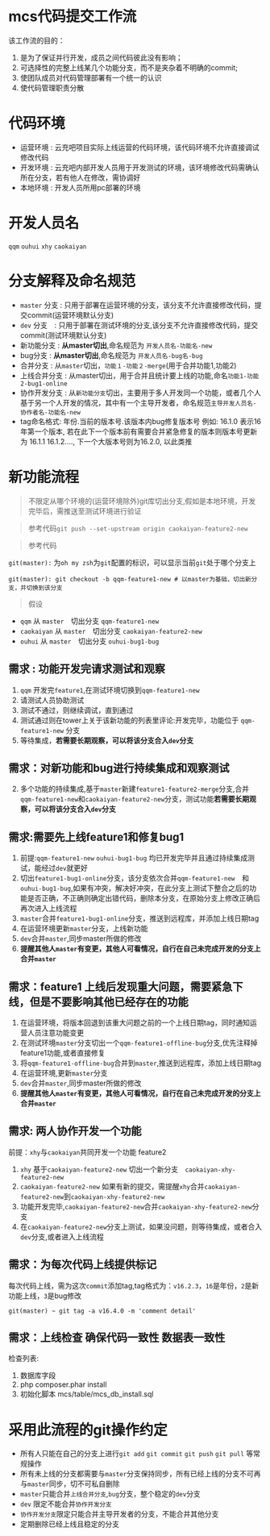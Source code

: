 # mcs代码提交工作流
该工作流的目的：
1. 是为了保证并行开发，成员之间代码彼此没有影响；
1. 可选择性的完整上线某几个功能分支，而不是夹杂着不明确的commit;
1. 使团队成员对代码管理部署有一个统一的认识
1. 使代码管理职责分散

# 代码环境
- 运营环境 : 云充吧项目实际上线运营的代码环境，该代码环境不允许直接调试修改代码
- 开发环境 : 云充吧内部开发人员用于开发测试的环境，该环境修改代码需确认所在分支，若有他人在修改，需协调好
- 本地环境 : 开发人员所用pc部署的环境

# 开发人员名
`qqm` `ouhui` `xhy` `caokaiyan`

# 分支解释及命名规范
- `master` 分支 : 只用于部署在运营环境的分支，该分支不允许直接修改代码，提交commit(运营环境默认分支)
- `dev` 分支　: 只用于部署在测试环境的分支,该分支不允许直接修改代码，提交commit(测试环境默认分支)
- 新功能分支 : **从master切出**,命名规范为 `开发人员名-功能名-new`
- bug分支 : **从master切出**,命名规范为 `开发人员名-bug名-bug`
- 合并分支 : 从`master`切出，`功能１-功能２-merge`(用于合并功能1,功能2)
- 上线合并分支 : 从master切出，用于合并且统计要上线的功能,命名`功能1-功能2-bug1-online`
- 协作开发分支 : 从`新功能分支`切出，主要用于多人开发同一个功能，或者几个人基于另一个人开发的情况，其中有一个主导开发者，命名规范`主导开发人员名-协作者名-功能名-new`
- tag命名格式: 年份.当前的版本号.该版本内bug修复版本号
例如: 16.1.0 表示16年第一个版本, 若在此下一个版本前有需要合并紧急修复的版本则版本号更新为 16.1.1 16.1.2...., 下一个大版本号则为16.2.0, 以此类推

# 新功能流程
> 不限定从哪个环境的(运营环境除外)git库切出分支,假如是本地环境，开发完毕后，需推送至测试环境进行验证

> 参考代码`git push --set-upstream origin caokaiyan-feature2-new`

> 参考代码

`git(master):` 为`oh my zsh`为`git`配置的标识，可以显示当前`git`处于哪个分支上

```
git(master): git checkout -b qqm-feature1-new # 以master为基础，切出新分支，并切换到该分支
```

> 假设
- `qqm` 从 `master`　切出分支 `qqm-feature1-new`
- `caokaiyan` 从 `master`　切出分支 `caokaiyan-feature2-new`
- `ouhui` 从 `master`　切出分支 `ouhui-bug1-bug`

## 需求 : 功能开发完请求测试和观察
1. `qqm` 开发完`feature1`,在测试环境切换到`qqm-feature1-new`
2. 请测试人员协助测试
3. 测试不通过，则继续调试，直到通过
4. 测试通过则在tower上关于该新功能的列表里评论:开发完毕，功能位于 `qqm-feature1-new` 分支
5. 等待集成，**若需要长期观察，可以将该分支合入`dev`分支**

## 需求：对新功能和bug进行持续集成和观察测试
2. 多个功能的持续集成,基于`master`新建`feature1-feature2-merge`分支,合并`qqm-feature1-new`和`caokaiyan-feature2-new`分支，测试功能**若需要长期观察，可以将该分支合入`dev`分支**

## 需求:需要先上线feature1和修复bug1
1. 前提:`qqm-feature1-new` `ouhui-bug1-bug` 均已开发完毕并且通过持续集成测试，能经过`dev`就更好
1. 切出`feature1-bug1-online`分支，该分支依次合并`qqm-feature1-new`　和　`ouhui-bug1-bug`,如果有冲突，解决好冲突，在此分支上测试下整合之后的功能是否正确，不正确则确定出错代码，删除本分支，在原始分支上修改正确后再次进入上线流程
1. `master`合并`feature1-bug1-online`分支，推送到远程库，并添加上线日期tag
1. 在运营环境更新`master`分支，上线新功能
1. `dev`合并`master`,同步master所做的修改
1. **提醒其他人`master`有变更，其他人可看情况，自行在自己未完成开发的分支上合并`master`**

## 需求：feature1 上线后发现重大问题，需要紧急下线，但是不要影响其他已经存在的功能
1. 在运营环境，将版本回退到该重大问题之前的一个上线日期tag，同时通知运营人员注意功能变更
2. 在测试环境`master`分支切出一个`qqm-feature1-offline-bug`分支,优先注释掉feature1功能,或者直接修复
1. 将`qqm-feature1-offline-bug`合并到`master`,推送到远程库，添加上线日期tag
2. 在运营环境,更新`master`分支
1. `dev`合并`master`,同步master所做的修改
1. **提醒其他人`master`有变更，其他人可看情况，自行在自己未完成开发的分支上合并`master`**

## 需求: 两人协作开发一个功能
前提：`xhy`与`caokaiyan`共同开发一个功能 feature2
1. `xhy` 基于`caokaiyan-feature2-new` 切出一个新分支　`caokaiyan-xhy-feature2-new`
2. `caokaiyan-feature2-new` 如果有新的提交，需提醒`xhy`合并`caokaiyan-feature2-new`到`caokaiyan-xhy-feature2-new`
3. 功能开发完毕,`caokaiyan-feature2-new`合并`caokaiyan-xhy-feature2-new`分支
4. 在`caokaiyan-feature2-new`分支上测试，如果没问题，则等待集成，或者合入`dev`分支,或者进入上线流程

## 需求：为每次代码上线提供标记
每次代码上线，需为这次`commit`添加tag,tag格式为：`v16.2.3`，`16`是年份，`2`是新功能上线，`3`是bug修改
```
git(master) ~ git tag -a v16.4.0 -m 'comment detail'
```

## 需求：上线检查 确保代码一致性 数据表一致性
检查列表:
1. 数据库字段
2. php composer.phar install
3. 初始化脚本 mcs/table/mcs_db_install.sql



# 采用此流程的git操作约定
- 所有人只能在自己的分支上进行`git add` `git commit` `git push` `git pull` 等常规操作
- 所有未上线的分支都需要与`master`分支保持同步，所有已经上线的分支不可再与`master`同步，切不可私自删除
- `master`只能合并`上线合并分支`,`bug`分支，整个稳定的`dev`分支
- `dev` 限定不能合并`协作开发分支`
- `协作开发分支`限定只能合并主导开发者的分支，不能合并其他分支
- 定期删除已经上线且稳定的分支
